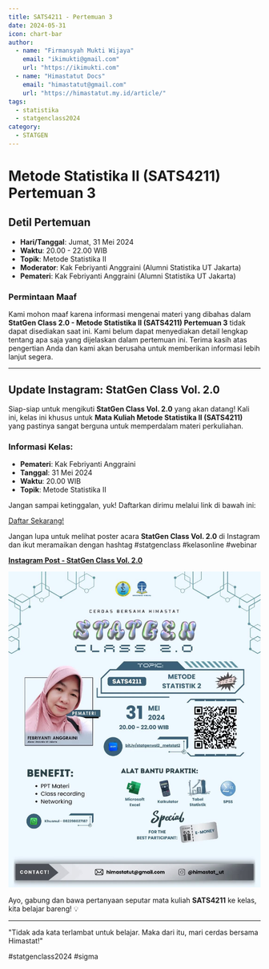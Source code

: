 ```yaml
--- 
title: SATS4211 - Pertemuan 3
date: 2024-05-31
icon: chart-bar
author:
  - name: "Firmansyah Mukti Wijaya"
    email: "ikimukti@gmail.com"
    url: "https://ikimukti.com"
  - name: "Himastatut Docs"
    email: "himastatut@gmail.com"
    url: "https://himastatut.my.id/article/"
tags:
  - statistika
  - statgenclass2024
category: 
  - STATGEN
--- 
```


# Metode Statistika II (SATS4211) Pertemuan 3

## Detil Pertemuan

- **Hari/Tanggal**: Jumat, 31 Mei 2024  
- **Waktu**: 20.00 - 22.00 WIB  
- **Topik**: Metode Statistika II  
- **Moderator**: Kak Febriyanti Anggraini (Alumni Statistika UT Jakarta)  
- **Pemateri**: Kak Febriyanti Anggraini (Alumni Statistika UT Jakarta)

### Permintaan Maaf
Kami mohon maaf karena informasi mengenai materi yang dibahas dalam **StatGen Class 2.0 - Metode Statistika II (SATS4211) Pertemuan 3** tidak dapat disediakan saat ini. Kami belum dapat menyediakan detail lengkap tentang apa saja yang dijelaskan dalam pertemuan ini. Terima kasih atas pengertian Anda dan kami akan berusaha untuk memberikan informasi lebih lanjut segera.

--- 

## Update Instagram: StatGen Class Vol. 2.0

Siap-siap untuk mengikuti **StatGen Class Vol. 2.0** yang akan datang! Kali ini, kelas ini khusus untuk **Mata Kuliah Metode Statistika II (SATS4211)** yang pastinya sangat berguna untuk memperdalam materi perkuliahan.

### Informasi Kelas:

- **Pemateri**: Kak Febriyanti Anggraini
- **Tanggal**: 31 Mei 2024
- **Waktu**: 20.00 WIB
- **Topik**: Metode Statistika II

Jangan sampai ketinggalan, yuk! Daftarkan dirimu melalui link di bawah ini:

[Daftar Sekarang!](https://bit.ly/statgenclassvol2_metstat2)

Jangan lupa untuk melihat poster acara **StatGen Class Vol. 2.0** di Instagram dan ikut meramaikan dengan hashtag #statgenclass #kelasonline #webinar

[**Instagram Post - StatGen Class Vol. 2.0**](https://www.instagram.com/p/C7oFcnJSzn7/?img_index=1)

![StatGen Class 2.0 Poster](pertemuan_3_image.png)

Ayo, gabung dan bawa pertanyaan seputar mata kuliah **SATS4211** ke kelas, kita belajar bareng! 💡

--- 

"Tidak ada kata terlambat untuk belajar. Maka dari itu, mari cerdas bersama Himastat!"

#statgenclass2024 #sigma


<GitContributors />
<GitChangelog />